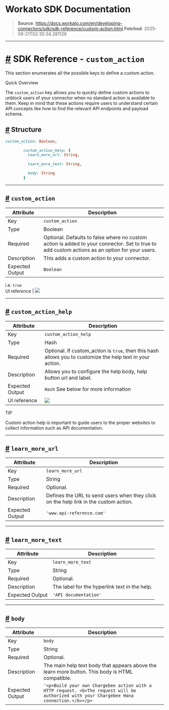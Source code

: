 # Workato SDK Documentation

> **Source**: https://docs.workato.com/en/developing-connectors/sdk/sdk-reference/custom-action.html
> **Fetched**: 2025-09-21T02:35:34.281126

---

# [#](<#sdk-reference-custom-action>) SDK Reference - `custom_action`  

This section enumerates all the possible keys to define a custom action.

Quick Overview

The `custom_action` key allows you to quickly define custom actions to unblock users of your connector when no standard action is available to them. Keep in mind that these actions require users to understand certain API concepts like how to find the relevant API endpoints and payload schema.

## [#](<#structure>) Structure
```ruby
custom_action: Boolean,

        custom_action_help: {
          learn_more_url: String,

          learn_more_text: String,

          body: String
        }


```

* * *

## [#](<#custom-action>) `custom_action`

Attribute | Description  
---|---  
Key | `custom_action`  
Type | Boolean  
Required | Optional. Defaults to false where no custom action is added to your connector. Set to true to add custom actions as an option for your users.  
Description | This adds a custom action to your connector.  
Expected Output | `Boolean`   
i.e. `true`  
UI reference | ![](/assets/img/custom_action.981c720d.png)  

* * *

## [#](<#custom-action-help>) `custom_action_help`

Attribute | Description  
---|---  
Key | `custom_action_help`  
Type | Hash  
Required | Optional. If custom_action is `true`, then this hash allows you to customize the help text in your action.  
Description | Allows you to configure the help body, help button url and label.  
Expected Output | `Hash` See below for more information  
UI reference | ![](/assets/img/custom_action_help.125b64ae.png)  

TIP

Custom action help is important to guide users to the proper websites to collect information such as API documentation.

* * *

## [#](<#learn-more-url>) `learn_more_url`

Attribute | Description  
---|---  
Key | `learn_more_url`  
Type | String  
Required | Optional.  
Description | Defines the URL to send users when they click on the help link in the custom action.  
Expected Output | `'www.api-reference.com'`  

* * *

## [#](<#learn-more-text>) `learn_more_text`

Attribute | Description  
---|---  
Key | `learn_more_text`  
Type | String  
Required | Optional.  
Description | The label for the hyperlink text in the help.  
Expected Output | `'API documentation'`  

* * *

## [#](<#body>) `body`

Attribute | Description  
---|---  
Key | `body`  
Type | String  
Required | Optional.  
Description | The main help text body that appears above the learn more button. This body is HTML compatible.  
Expected Output | `'<p>Build your own Chargebee action with a HTTP request. <b>The request will be authorized with your Chargebee Hana connection.</b></p>`
